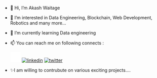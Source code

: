 - 👋 Hi, I’m Akash Waitage
- 👀 I’m interested in Data Engineering, Blockchain, Web Development, Robotics and many more...
- 🌱 I’m currently learning Data engineering
- 📫 You can reach me on following connects :

     [![Github repo](https://github.com/Akash54-AS/Akash54-AS/blob/main/GitHub-Mark-Light-32px.png)](https://github.com/Akash54-AS)
     [![linkedin](https://img.shields.io/badge/linkedin-0A66C2?style=for-the-badge&logo=linkedin&logoColor=white)](https://www.linkedin.com/in/akashwaitage/)
     [![twitter](https://img.shields.io/badge/twitter-1DA1F2?style=for-the-badge&logo=twitter&logoColor=white)](https://twitter.com/AkashWaitage54)

- ✨I am willing to contrubute on various exciting projects....

<!---
Akash54-AS/Akash54-AS is a ✨ special ✨ repository because its `README.md` (this file) appears on your GitHub profile.
You can click the Preview link to take a look at your changes.
--->
